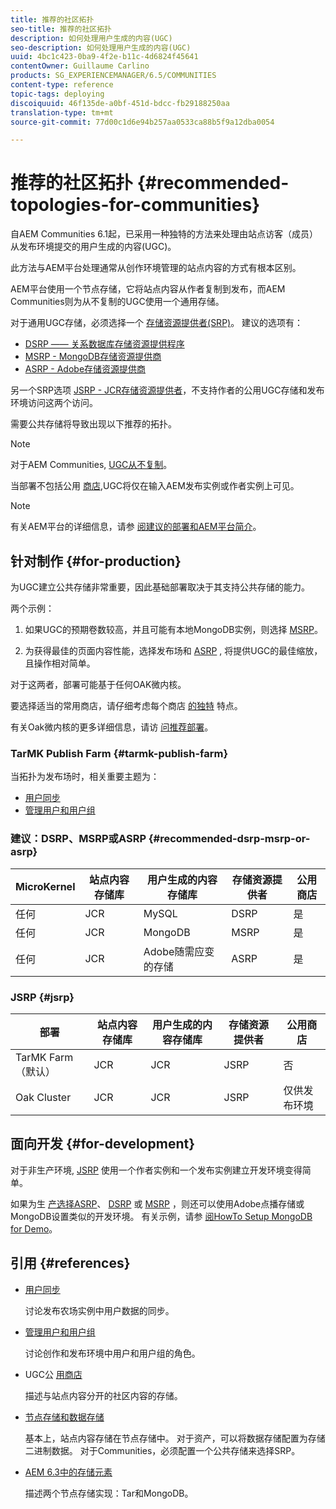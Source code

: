```yaml
---
title: 推荐的社区拓扑
seo-title: 推荐的社区拓扑
description: 如何处理用户生成的内容(UGC)
seo-description: 如何处理用户生成的内容(UGC)
uuid: 4bc1c423-0ba9-4f2e-b11c-4d6824f45641
contentOwner: Guillaume Carlino
products: SG_EXPERIENCEMANAGER/6.5/COMMUNITIES
content-type: reference
topic-tags: deploying
discoiquuid: 46f135de-a0bf-451d-bdcc-fb29188250aa
translation-type: tm+mt
source-git-commit: 77d00c1d6e94b257aa0533ca88b5f9a12dba0054

---
```



# 推荐的社区拓扑 {#recommended-topologies-for-communities}

自AEM Communities 6.1起，已采用一种独特的方法来处理由站点访客（成员）从发布环境提交的用户生成的内容(UGC)。

此方法与AEM平台处理通常从创作环境管理的站点内容的方式有根本区别。

AEM平台使用一个节点存储，它将站点内容从作者复制到发布，而AEM Communities则为从不复制的UGC使用一个通用存储。

对于通用UGC存储，必须选择一个 [存储资源提供者(SRP)](working-with-srp.md)。 建议的选项有：

* [DSRP —— 关系数据库存储资源提供程序](dsrp.md)
* [MSRP - MongoDB存储资源提供商](msrp.md)
* [ASRP - Adobe存储资源提供商](asrp.md)

另一个SRP选项 [JSRP - JCR存储资源提供者](jsrp.md)，不支持作者的公用UGC存储和发布环境访问这两个访问。

需要公共存储将导致出现以下推荐的拓扑。

>[!NOTE]
>
>对于AEM Communities, [UGC从不复制](working-with-srp.md#ugc-never-replicated)。
>
>当部署不包括公用 [商店](working-with-srp.md),UGC将仅在输入AEM发布实例或作者实例上可见。


>[!NOTE]
>
>有关AEM平台的详细信息，请参 [阅建议的部署](../../help/sites-deploying/recommended-deploys.md)[和AEM平台简介](../../help/sites-deploying/data-store-config.md)。


## 针对制作 {#for-production}

为UGC建立公共存储非常重要，因此基础部署取决于其支持公共存储的能力。

两个示例：

1. 如果UGC的预期卷数较高，并且可能有本地MongoDB实例，则选择 [MSRP](msrp.md)。

1. 为获得最佳的页面内容性能，选择发布场和 [ASRP](../../help/sites-deploying/recommended-deploys.md#tarmk-farm) , [](asrp.md) 将提供UGC的最佳缩放，且操作相对简单。

对于这两者，部署可能基于任何OAK微内核。

要选择适当的常用商店，请仔细考虑每个商店 [的独特](working-with-srp.md#characteristics-of-srp-options) 特点。

有关Oak微内核的更多详细信息，请访 [问推荐部署](../../help/sites-deploying/recommended-deploys.md)。

### TarMK Publish Farm {#tarmk-publish-farm}

当拓扑为发布场时，相关重要主题为：

* [用户同步](sync.md)
* [管理用户和用户组](users.md)

### 建议：DSRP、MSRP或ASRP {#recommended-dsrp-msrp-or-asrp}

| MicroKernel | 站点内容存储库 | 用户生成的内容存储库 | 存储资源提供者 | 公用商店 |
|-------------|------------------------|----------------------------------|---------------------------|---------------|
| 任何 | JCR | MySQL | DSRP | 是 |
| 任何 | JCR | MongoDB | MSRP | 是 |
| 任何 | JCR | Adobe随需应变的存储 | ASRP | 是 |

### JSRP {#jsrp}


| 部署 | 站点内容存储库 | 用户生成的内容存储库 | 存储资源提供者 | 公用商店 |
|----------------------|------------------------|----------------------------------|---------------------------|---------------------------------|
| TarMK Farm（默认） | JCR | JCR | JSRP | 否 |
| Oak Cluster | JCR | JCR | JSRP | 仅供发布环境 |

## 面向开发 {#for-development}

对于非生产环境, [JSRP](jsrp.md) 使用一个作者实例和一个发布实例建立开发环境变得简单。

如果为生 [产选择ASRP](asrp.md)、 [DSRP](dsrp.md) 或 [MSRP](msrp.md) ，则还可以使用Adobe点播存储或MongoDB设置类似的开发环境。 有关示例，请参 [阅HowTo Setup MongoDB for Demo](demo-mongo.md)。

## 引用 {#references}

* [用户同步](sync.md)

   讨论发布农场实例中用户数据的同步。

* [管理用户和用户组](users.md)

   讨论创作和发布环境中用户和用户组的角色。

* UGC公 [用商店](working-with-srp.md)

   描述与站点内容分开的社区内容的存储。

* [节点存储和数据存储](../../help/sites-deploying/data-store-config.md)

   基本上，站点内容存储在节点存储中。 对于资产，可以将数据存储配置为存储二进制数据。 对于Communities，必须配置一个公共存储来选择SRP。

* [AEM 6.3中的存储元素](../../help/sites-deploying/storage-elements-in-aem-6.md)

   描述两个节点存储实现：Tar和MongoDB。
